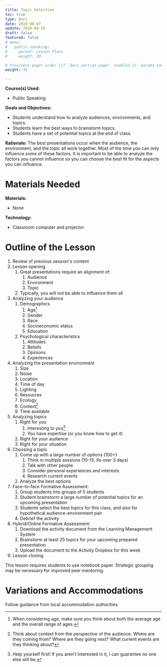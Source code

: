 ```yaml
---
title: Topic Selection
toc: true
type: docs
date: 2019-08-07
update: 2020-08-16
draft: false
featured: false
# menu:
#   public-speaking:
#     parent: Lesson Plans
#     weight: 20

# Prev/next pager order (if `docs_section_pager` enabled in `params.toml`)
weight: 31

---
```


**Course(s) Used:**

* Public Speaking

**Goals and Objectives:**

* Students understand how to analyze audiences, environments, and topics.
* Students learn the best ways to brainstorm topics.
* Students have a set of potential topics at the end of class.

**Rationale:** The best presentations occur when the audience, the
environment, and the topic all work together. Most of the time you can
only influence some of these factors. It is important to be able to
analyze the factors you cannot influence so you can choose the best fit
for the aspects you can influence.


# Materials Needed

**Materials:**

* None

**Technology:**

* Classroom computer and projector

# Outline of the Lesson

1.  Review of previous session's content
2.  Lesson opening
    1.  Great presentations require an alignment of:
        1.  Audience
        2.  Environment
        3.  Topic
    2.  Typically, you will not be able to influence them all
3.  Analyzing your audience
    1.  Demographics
        1.  Age[^both-average-and-range]
        2.  Gender
        3.  Race
        4.  Socioeconomic status
        5.  Education
    2.  Psychological characteristics
        1.  Attitudes
        2.  Beliefs
        3.  Opinions
        4.  Experiences
4.  Analyzing the presentation environment
    1.  Size
    2.  Noise
    3.  Location
    4.  Time of day
    5.  Lighting
    6.  Resources
    7.  Ecology
    8.  Context[^audience-perspective]
    9.  Time available
5.  Analyzing topics
    1.  Right for you
        1.  Interesting to you[^like-on-an-airplane]
        2.  You have expertise (or you know how to get it)
    2.  Right for your audience
    3.  Right for your situation
6.  Choosing a topic
    1.  Come up with a large number of options (100+)
        1.  Think in multiple sessions (10-15, 9x over 3 days)
        2.  Talk with other people
        3.  Consider personal experiences and interests
        4.  Research current events
    2.  Analyze the best options
7.  Face-to-face Formative Assessment:
    1.  Group students into groups of 5 students
    2.  Student brainstorm a large number of potential topics for an upcoming presentation
    3.  Students select the best topics for this class, and also for hypothetical audience-environment pair
    4.  Debrief the activity
8.  Hybrid/Online Formative Assessment:
    1.  Download the activity document from the Learning Management System
    2.  Brainstorm at least 25 topics for your upcoming prepared presentation
    3.  Upload the document to the Activity Dropbox for this week
9.  Lesson closing

This lesson requires students to use notebook paper.
Strategic grouping may be necessary for improved peer mentoring.

<!--
# Debrief
-->

# Variations and Accommodations

Follow guidance from local accommodation authorities.

<!-- End Notes -->

[^audience-perspective]: Think about context from the perspective of the audience. Where are they coming from? Where are they going next? What current events are they thinking about?
[^both-average-and-range]: When considering age, make sure you think about both the average age and the overall range of ages.
[^like-on-an-airplane]:  Help yourself first! If you aren't interested in it, I can guarantee no one else will be.

<!-- Previous Versions:

   v#   | Date       | Modifications
  ------|------------|:-----------------
  v0.02 | 2020-08-16 | Pandemic adjustments for activities
  v0.01 | 2019-08-07 | Changes for Hugo compatibility
  v0.00 |          - | Initial Version

-->
